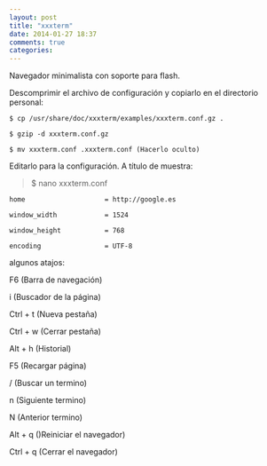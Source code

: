 ```yaml
---
layout: post
title: "xxxterm"
date: 2014-01-27 18:37
comments: true
categories: 
---
```

Navegador minimalista con soporte para flash.

Descomprimir  el archivo de configuración y copiarlo en el directorio personal:

	$ cp /usr/share/doc/xxxterm/examples/xxxterm.conf.gz .

	$ gzip -d xxxterm.conf.gz

	$ mv xxxterm.conf .xxxterm.conf (Hacerlo oculto)

Editarlo para la configuración. A título de muestra:

>$ nano xxxterm.conf

	home                    = http://google.es

	window_width            = 1524

	window_height           = 768

	encoding                = UTF-8

algunos atajos:

F6 (Barra de navegación)

i (Buscador de la página)

Ctrl + t (Nueva pestaña)

Ctrl + w (Cerrar pestaña)

Alt + h (Historial)

F5 (Recargar página)

/ (Buscar un termino)

n (Siguiente termino)

N (Anterior termino)

Alt + q ()Reiniciar el navegador)

Ctrl + q (Cerrar el navegador)

